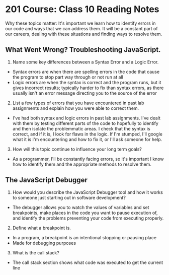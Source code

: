 # 201 Course: Class 10 Reading Notes

Why these topics matter: It's important we learn how to identify errors in our code and ways that we can address them. It will be a constant part of our careers, dealing with these situations and finding ways to resolve them.

## **What Went Wrong? Troubleshooting JavaScript.**

1. Name some key differences between a Syntax Error and a Logic Error.

- Syntax errors are when there are spelling errors in the code that cause the program to stop part way through or not run at all
- Logic errors are when the syntax is correct and the program runs, but it gives incorrect results; typically harder to fix than syntax errors, as there usually isn't an error message directing you to the source of the error

2. List a few types of errors that you have encountered in past lab assignments and explain how you were able to correct them.

- I've had both syntax and logic errors in past lab assignments. I've dealt with them by testing different parts of the code to hopefully to identify and then isolate the problemmatic areas. I check that the syntax is correct, and if it is, I look for flaws in the logic. If I'm stumped, I'll google what it is I'm encountering and how to fix it, or I'll ask someone for help.

3. How will this topic continue to influence your long term goals?

- As a programmer, I'll be constantly facing errors, so it's important I know how to identify them and the appropriate methods to resolve them.

## **The JavaScript Debugger**

1. How would you describe the JavaScript Debugger tool and how it works to someone just starting out in software development?

- The debugger allows you to watch the values of variables and set breakpoints, make places in the code you want to pause execution of, and identify the problems preventing your code from executing properly.

2. Define what a breakpoint is.

- In a program, a breakpoint is an intentional stopping or pausing place
- Made for debugging purposes

3. What is the call stack?

- The call stack section shows what code was executed to get the current line